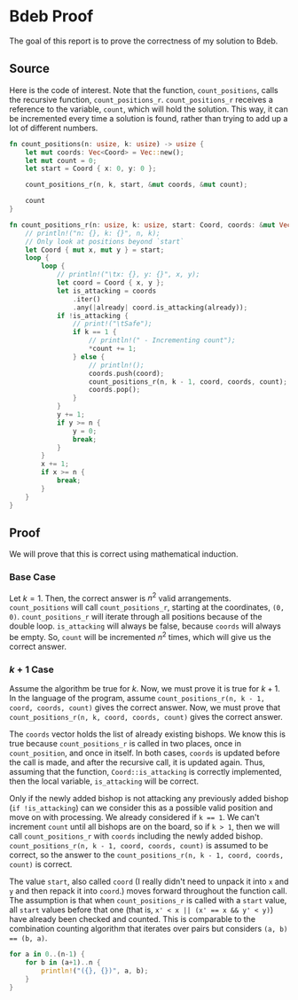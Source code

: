 # Bdeb Proof
The goal of this report is to prove the correctness of my solution to Bdeb. 

## Source
Here is the code of interest. Note that the function, `count_positions`, calls the recursive function, `count_positions_r`. `count_positions_r` receives a reference to the variable, `count`, which will hold the solution. This way, it can be incremented every time a solution is found, rather than trying to add up a lot of different numbers. 
```Rust
fn count_positions(n: usize, k: usize) -> usize {
    let mut coords: Vec<Coord> = Vec::new();
    let mut count = 0;
    let start = Coord { x: 0, y: 0 };

    count_positions_r(n, k, start, &mut coords, &mut count);

    count
}

fn count_positions_r(n: usize, k: usize, start: Coord, coords: &mut Vec<Coord>, count: &mut usize) {
    // println!("n: {}, k: {}", n, k);
    // Only look at positions beyond `start`
    let Coord { mut x, mut y } = start;
    loop {
        loop {
            // println!("\tx: {}, y: {}", x, y);
            let coord = Coord { x, y };
            let is_attacking = coords
                .iter()
                .any(|already| coord.is_attacking(already));
            if !is_attacking {
                // print!("\tSafe");
                if k == 1 {
                    // println!(" - Incrementing count");
                    *count += 1;
                } else {
                    // println!();
                    coords.push(coord);
                    count_positions_r(n, k - 1, coord, coords, count);
                    coords.pop();
                }
            }
            y += 1;
            if y >= n {
                y = 0;
                break;
            }
        }
        x += 1;
        if x >= n {
            break;
        }
    }
}
```

## Proof
We will prove that this is correct using mathematical induction. 

### Base Case
Let $k = 1$. Then, the correct answer is $n^2$ valid arrangements. `count_positions` will call `count_positions_r`, starting at the coordinates, `(0, 0)`. `count_positions_r` will iterate through all positions because of the double loop. `is_attacking` will always be false, because `coords` will always be empty. So, `count` will be incremented $n^2$ times, which will give us the correct answer. 

### $k + 1$ Case
Assume the algorithm be true for $k$. Now, we must prove it is true for $k+1$. In the language of the program, assume `count_positions_r(n, k - 1, coord, coords, count)` gives the correct answer. Now, we must prove that `count_positions_r(n, k, coord, coords, count)` gives the correct answer.

The `coords` vector holds the list of already existing bishops. We know this is true because `count_positions_r` is called in two places, once in `count_position`, and once in itself. In both cases, `coords` is updated before the call is made, and after the recursive call, it is updated again. Thus, assuming that the function, `Coord::is_attacking` is correctly implemented, then the local variable, `is_attacking` will be correct. 

Only if the newly added bishop is not attacking any previously added bishop (`if !is_attacking`) can we consider this as a possible valid position and move on with processing. We already considered if `k == 1`. We can't increment `count` until all bishops are on the board, so if `k > 1`, then we will call `count_positions_r` with `coords` including the newly added bishop. `count_positions_r(n, k - 1, coord, coords, count)` is assumed to be correct, so the answer to the `count_positions_r(n, k - 1, coord, coords, count)` is correct. 

The value `start`, also called `coord` (I really didn't need to unpack it into `x` and `y` and then repack it into `coord`.) moves forward throughout the function call. The assumption is that when `count_positions_r` is called with a `start` value, all `start` values before that one (that is, `x' < x || (x' == x && y' < y)`) have already been checked and counted. This is comparable to the combination counting algorithm that iterates over pairs but considers `(a, b) == (b, a)`.

```Rust
for a in 0..(n-1) {
    for b in (a+1)..n {
        println!("({}, {})", a, b);
    }
}
```